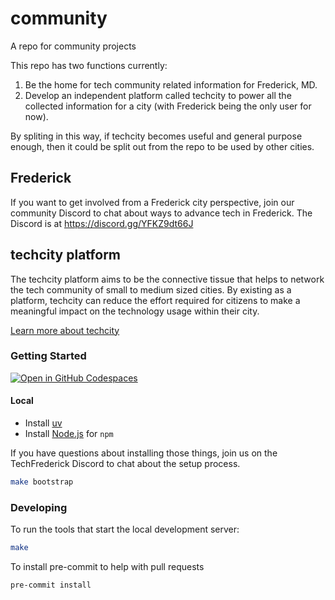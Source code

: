 # community

A repo for community projects

This repo has two functions currently:

1. Be the home for tech community related information for Frederick, MD.
2. Develop an independent platform called techcity to power all the collected
   information for a city (with Frederick being the only user for now).

By spliting in this way,
if techcity becomes useful and general purpose enough,
then it could be split out from the repo to be used by other cities.

## Frederick

If you want to get involved from a Frederick city perspective,
join our community Discord to chat about ways to advance tech
in Frederick.
The Discord is at https://discord.gg/YFKZ9dt66J

## techcity platform

The techcity platform aims to be the connective tissue that helps
to network the tech community of small to medium sized cities.
By existing as a platform,
techcity can reduce the effort required for citizens to make a meaningful impact
on the technology usage within their city.

[Learn more about techcity](docs/techcity/index.md)

### Getting Started

<a href="https://codespaces.new/TechFrederick/community/">
  <img src="https://github.com/codespaces/badge.svg" alt="Open in GitHub Codespaces" style="max-width: 100%;">
</a>

#### Local

* Install [uv](https://docs.astral.sh/uv/getting-started/installation/)
* Install [Node.js](https://nodejs.org/en) for `npm`

If you have questions about installing those things,
join us on the TechFrederick Discord to chat about the setup process.

```bash
make bootstrap
```

### Developing

To run the tools that start the local development server:

```bash
make
```

To install pre-commit to help with pull requests
```bash
pre-commit install
```
